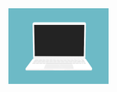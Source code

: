 
<img src="https://github.com/dooublemint/dooublemint/blob/main/gif/code.gif" width="200" />

<!---
![Image alt](https://github.com/dooublemint/dooublemint/blob/main/gif/code.gif)
<img src="https://github.com/dooublemint/dooublemint/blob/main/img/15467072.png" width="20" /> <img src="https://github.com/dooublemint/dooublemint/blob/main/img/Xcode_icon.png" width="20" /> <img src="https://github.com/dooublemint/dooublemint/blob/main/img/ios.png" width="20" /><img src="https://github.com/dooublemint/dooublemint/blob/main/img/github.png" width="20" /><img src="https://github.com/dooublemint/dooublemint/blob/main/img/swift.png" width="20" />

    - 👋 Hi, I’m @dooublemint
    - 👀 I’m interested in ...
    - 🌱 I’m currently learning ...
    - 💞️ I’m looking to collaborate on ...
    - 📫 How to reach me ...

    -->

<!---
dooublemint/dooublemint is a ✨ special ✨ repository because its `README.md` (this file) appears on your GitHub profile.
You can click the Preview link to take a look at your changes.

![Иллюстрация к проекту](https://github.com/jon/coolproject/raw/master/image/image.png)

![Image alt](https://github.com/{username}/{repository}/raw/{branch}/{path}/image.png)

{username} — ваш ник на ГитХабе;
{repository} — репозиторий где хранятся картинки;
{branch} — ветка репозитория;
{path} — путь к месту нахождения картинки.
--->

